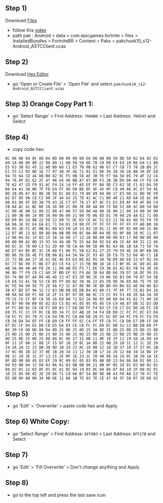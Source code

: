 ## Step 1)
Download [Files](https://play.google.com/store/apps/details?id=com.marc.files) 
- follow this [video](https://youtu.be/8N6MFhZ8XlY?si=ULY7uNq79dFiOSix)
- path pak : Android > data > com.epicgames.fortnite > files > InstalledBundles > FortniteBR > Content > Paks > pakchunk10_s12-Android_ASTCClient.ucas

## Step 2)
Download [Hex Editor](https://play.google.com/store/apps/details?id=tk.yunus.hexeditor&pcampaignid=web_share)
- go 'Open or Create File' > 'Open File' and select ```pakchunk10_s12-Android_ASTCClient.ucas```

## Step 3) Orange Copy Part 1:
- go 'Select Range' > First Address: ```7000B0``` > Last Address: ```700545``` and Select

## Step 4)
- copy code hex: 

```
8C 06 00 04 8F 88 04 8D 00 00 00 00 E8 08 00 00 50 0D 58 02 E4 82 81 A0 1A 00 00 00 22 00 80 11 0B 50 50 08 78 C0 D0 E4 E4 1B 06 64 C1 B0 E5 63 3B 03 45 12 AD B0 68 C1 E5 7B 0B 62 98 67 C7 CB 73 78 2B B9 2C E1 55 C2 03 DD 1E 77 97 38 3F 4E 71 01 51 D6 34 38 36 28 AB 36 8F E8 94 7E 64 CD 44 DB B0 82 9C F5 0B 58 AF 30 FE F7 9A 5D 05 79 4F 32 C6 04 7A 8F D2 E2 2C 47 96 64 46 BB A7 87 8D F3 2B 3B D9 86 48 CF F8 C0 7E A2 47 CD F9 91 AC F4 14 14 FF A5 EF FF B4 9D C3 62 3E C1 62 D4 5D B4 64 A1 3A 0D 7F FD E4 FF 4D D0 B6 8F 4F 45 0F C8 40 A6 4C 87 54 4E DD 1B 08 A7 82 8D 3B 5D EC 88 E3 79 80 89 94 8D 17 E5 08 1C 0D 9E F0 D2 87 A5 9A CE C2 08 1F 44 A3 25 7D 41 AC C1 B9 48 21 AD 6A 2E AC 60 80 63 80 97 E8 38 79 43 2E C7 07 76 17 07 8C F1 E3 E9 AF 69 AF 06 C4 CB A4 AC 41 BC BE 28 26 00 2C 00 3E 00 4A 00 72 00 52 00 4C 00 59 00 5C 00 4E 00 52 00 52 00 47 00 57 50 00 48 00 26 00 21 00 34 00 30 00 21 00 3B 00 14 00 36 00 06 00 21 00 7D 06 ED D1 7B 98 29 4A E2 71 0D ED D9 85 24 6B 22 58 22 09 7C DC D3 CE AC 51 E3 22 58 A5 6D 55 F8 70 6A 8A 1E 92 E4 EA E2 71 D4 01 19 00 FF FF FF FF FF FF FF FF A0 B0 38 5B 65 3D F1 8C 0B 01 00 03 FB 18 14 03 10 01 11 05 0F 02 00 09 15 06 12 07 0E 13 02 08 0D 0A 0B 0B 09 0C 0A 0D 04 0E 05 0F 08 10 0C 11 07 12 06 04 01 14 03 15 16 16 00 17 13 18 00 00 00 00 03 17 00 00 00 00 00 00 00 A2 0D 33 93 34 4A 4B 7E 55 AA DA 92 E4 A9 15 AF A9 32 12 46 6D DC 3C 78 09 C3 51 2D 40 7B CA 4A 00 5D 00 B1 63 8E 1B 5A 73 58 7A AE D7 63 B5 BC 1C 10 6D F1 06 FC 5B E2 81 27 25 79 59 4E 34 BF 6B D0 BD B6 39 E6 4E F5 EB 0A B1 64 5A 9A 2C 93 A5 2D C9 75 52 60 4D C1 1B 2C 72 0E A4 27 1D A1 DE 4E E5 E4 DE 02 95 20 7B D9 6D E6 23 07 92 59 07 77 6E F0 7C BE E7 83 CE FA 17 15 FB 0B 3D 18 C3 BF 0C 4C A9 A5 4D AB 5A 0A 4A A0 F8 20 11 89 AB E5 F5 71 EE C0 3D 02 A2 81 FB 54 3E 38 96 9D 77 F9 C9 C1 A9 2F BD EF 91 F9 A0 3D 64 BD 66 39 D7 16 DF 39 55 D5 74 B0 D7 A4 09 4D 4D 23 47 E3 20 9D 2E 19 B6 E6 B3 D0 70 07 54 5B C8 E8 52 A1 58 53 C6 05 FF DD B2 39 36 22 65 50 9D 36 ED A6 7E 79 1D 0C FE 94 99 5E 75 2E 56 F2 2C 87 8E 96 3E 8D BD 69 B6 02 AE 68 86 B3 2B 67 B2 D7 9A 12 C2 83 DB DB ED DB B4 A5 00 F1 7F 6F 77 CE B1 D4 1A 4B 0A 64 E0 FC 68 1E 2F 51 B7 07 DE AB DC C5 CC 93 53 44 2E 6A 2A 39 70 CE C6 CF 8F CA 3D 16 E0 88 71 D2 2A 6D 03 80 80 04 81 82 71 00 20 00 B7 00 00 B9 05 02 03 C5 02 45 05 05 05 05 C9 C9 4A 87 DB 31 D3 DD 3F FC D8 02 C6 CB FC D0 03 C7 E8 DB FF F4 D3 CF C8 C7 D1 DD 28 FC CB E0 35 FC CC CF DC CB DD 34 FC D7 AB 1D 34 F4 EB D0 CC FC FC DC E3 D4 CB FC FC 03 78 7C C8 E4 FB FC C8 DB EB 28 FC DC DF D4 FC F9 FC F4 F8 CB 34 D4 D4 EF FF CB D9 C9 FF FF EC C4 FF FF C8 FC C8 D0 E7 DB CF D8 D7 DC CF D4 E5 D0 C8 E5 D4 03 CE CB FC FC D9 EC DB 52 12 DB D8 D8 FF B5 39 C6 D8 DD 89 D4 0D 25 0D 25 0D 25 3A 0D 25 0D 25 0D 25 0D 25 0D 25 0D 25 0D 25 0D 25 0D 25 0D 25 0D 25 0D 25 0D 25 0D 25 0D 25 0D 25 0D 25 0D 25 0D 25 80 80 6C 0E 17 15 0B 11 0E 18 1F 11 19 10 1A 09 10 0F 11 1F 0A 1C 08 1F 15 0F 1B 19 0C 1A 0D 22 0B 29 10 1C 12 1C 2E 29 24 2A 2A 31 23 0B 30 0D 1B 29 22 0C 19 08 12 10 1B 37 10 37 37 0C 1B 37 0C 0E 1B 32 37 0E 1B 28 34 13 12 30 1B 17 16 2E 12 0A 34 14 0D 1F 0E 1C 10 2E 1C 37 13 15 2E 0F 1E 33 1C 20 40 08 16 1A 0C 1B 20 1A 1E 0F 0D 00 00 45 03 EF 29 0C 09 02 05 03 05 0B 0D 13 04 0A 0A 01 00 11 09 03 0B 04 12 04 03 06 01 03 0B 0B 00 21 0B 0F 05 18 01 03 00 02 01 08 02 01 12 03 0F 01 0C 01 0C 04 19 03 0C 04 04 07 04 10 2F 00 02 01 10 25 05 06 02 2E 29 66 71 C8 66 B7 54 BD 9D 9B 43 F6 A8 23 70 47 7E D5 00 80 80 09 3A 9B 6E 12 06 1B 7E 83 7E CE 47 45 5F 50 07 39 88 92
```

## Step 5)
- go 'Edit' > 'Overwrite' > paste code hex and Apply 

## Step 6) White Copy:
- go 'Select Range' > First Address: ```6FF0B3``` > Last Address: ```6FF27B``` and Select

## Step 7)
- go 'Edit' > 'Fill Overwrite' > Don't change anything and Apply

## Step 8)
- go to the top left and press the last save icon
